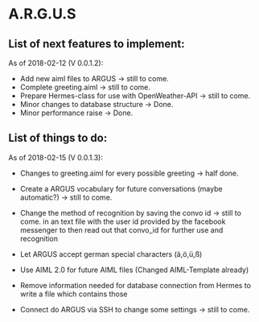 # A.R.G.U.S

## List of next features to implement:
As of 2018-02-12 (V 0.0.1.2):
- Add new aiml files to ARGUS                                           -> still to come.
- Complete greeting.aiml                                                -> still to come.
- Prepare Hermes-class for use with OpenWeather-API                     -> still to come.
- Minor changes to database structure                                   -> Done.
- Minor performance raise                                               -> Done.

## List of things to do:
As of 2018-02-15 (V 0.0.1.3):
- Changes to greeting.aiml for every possible greeting                  -> half done.
- Create a ARGUS vocabulary for future conversations (maybe automatic?) -> still to come.
- Change the method of recognition by saving the convo id               -> still to come.
  in an text file with the user id provided by the facebook messenger
  to then read out that convo_id for further use and recognition  

  
- Let ARGUS accept german special characters (ä,ö,ü,ß)
- Use AIML 2.0 for future AIML files (Changed AIML-Template already)
- Remove information needed for database connection from Hermes to write
  a file which contains those
- Connect do ARGUS via SSH to change some settings                      -> still to come.
